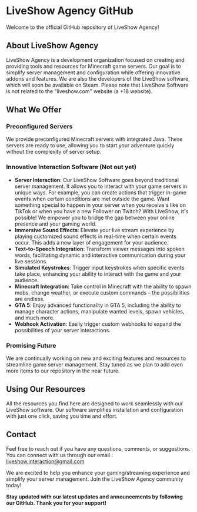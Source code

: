 # LiveShow Agency GitHub

Welcome to the official GitHub repository of LiveShow Agency!

## About LiveShow Agency

LiveShow Agency is a development organization focused on creating and providing tools and resources for Minecraft game servers. Our goal is to simplify server management and configuration while offering innovative addons and features. We are also the developers of the LiveShow software, which will soon be available on Steam. Please note that LiveShow Software is not related to the "liveshow.com" website (a +18 website).

## What We Offer

### Preconfigured Servers

We provide preconfigured Minecraft servers with integrated Java. These servers are ready to use, allowing you to start your adventure quickly without the complexity of server setup.

### Innovative Interaction Software (Not out yet)

- **Server Interaction**: Our LiveShow Software goes beyond traditional server management. It allows you to interact with your game servers in unique ways. For example, you can create actions that trigger in-game events when certain conditions are met outside the game. Want something special to happen in your server when you receive a like on TikTok or when you have a new Follower on Twitch? With LiveShow, it's possible! We empower you to bridge the gap between your online presence and your gaming world.
- **Immersive Sound Effects**: Elevate your live stream experience by playing customized sound effects in real-time when certain events occur. This adds a new layer of engagement for your audience.
- **Text-to-Speech Integration**: Transform viewer messages into spoken words, facilitating dynamic and interactive communication during your live sessions.
- **Simulated Keystrokes**: Trigger input keystrokes when specific events take place, enhancing your ability to interact with the game and your audience.
- **Minecraft Integration**: Take control in Minecraft with the ability to spawn mobs, change weather, or execute custom commands – the possibilities are endless.
- **GTA 5**: Enjoy advanced functionality in GTA 5, including the ability to manage character actions, manipulate wanted levels, spawn vehicles, and much more.
- **Webhook Activation**: Easily trigger custom webhooks to expand the possibilities of your server interactions.

### Promising Future

We are continually working on new and exciting features and resources to streamline game server management. Stay tuned as we plan to add even more items to our repository in the near future.

## Using Our Resources

All the resources you find here are designed to work seamlessly with our LiveShow software. Our software simplifies installation and configuration with just one click, saving you time and effort.

## Contact

Feel free to reach out if you have any questions, comments, or suggestions. You can connect with us through our email : liveshow.interaction@gmail.com

We are excited to help you enhance your gaming/streaming experience and simplify your server management. Join the LiveShow Agency community today!

**Stay updated with our latest updates and announcements by following our GitHub. Thank you for your support!**
